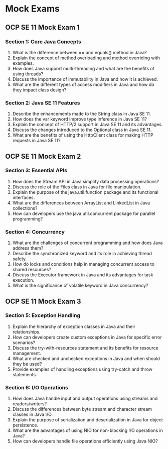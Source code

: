 # Mock Exams

## OCP SE 11 Mock Exam 1

### Section 1: Core Java Concepts
1. What is the difference between == and equals() method in Java?
2. Explain the concept of method overloading and method overriding with examples.
3. How does Java support multi-threading and what are the benefits of using threads?
4. Discuss the importance of immutability in Java and how it is achieved.
5. What are the different types of access modifiers in Java and how do they impact class design?

### Section 2: Java SE 11 Features
1. Describe the enhancements made to the String class in Java SE 11.
2. How does the var keyword improve type inference in Java SE 11?
3. Explain the concept of HTTP/2 support in Java SE 11 and its advantages.
4. Discuss the changes introduced to the Optional class in Java SE 11.
5. What are the benefits of using the HttpClient class for making HTTP requests in Java SE 11?

## OCP SE 11 Mock Exam 2

### Section 3: Essential APIs
1. How does the Stream API in Java simplify data processing operations?
2. Discuss the role of the Files class in Java for file manipulation.
3. Explain the purpose of the java.util.function package and its functional interfaces.
4. What are the differences between ArrayList and LinkedList in Java collections?
5. How can developers use the java.util.concurrent package for parallel programming?

### Section 4: Concurrency
1. What are the challenges of concurrent programming and how does Java address them?
2. Describe the synchronized keyword and its role in achieving thread safety.
3. How do locks and conditions help in managing concurrent access to shared resources?
4. Discuss the Executor framework in Java and its advantages for task execution.
5. What is the significance of volatile keyword in Java concurrency?

## OCP SE 11 Mock Exam 3

### Section 5: Exception Handling
1. Explain the hierarchy of exception classes in Java and their relationships.
2. How can developers create custom exceptions in Java for specific error scenarios?
3. Discuss the try-with-resources statement and its benefits for resource management.
4. What are checked and unchecked exceptions in Java and when should they be used?
5. Provide examples of handling exceptions using try-catch and throw statements.

### Section 6: I/O Operations
1. How does Java handle input and output operations using streams and readers/writers?
2. Discuss the differences between byte stream and character stream classes in Java I/O.
3. Explain the purpose of serialization and deserialization in Java for object persistence.
4. What are the advantages of using NIO for non-blocking I/O operations in Java?
5. How can developers handle file operations efficiently using Java NIO?

